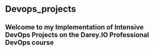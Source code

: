 # Devops_projects

## Welcome to my Implementation of Intensive DevOps Projects on the Darey.IO Professional DevOps course